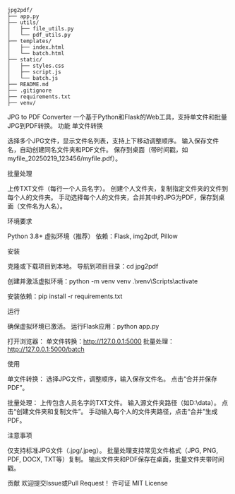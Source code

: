 ```
jpg2pdf/
├── app.py
├── utils/
│   ├── file_utils.py
│   └── pdf_utils.py
├── templates/
│   ├── index.html
│   └── batch.html
├── static/
│   ├── styles.css
│   ├── script.js
│   └── batch.js
├── README.md
├── .gitignore
├── requirements.txt
├── venv/

```
JPG to PDF Converter
一个基于Python和Flask的Web工具，支持单文件和批量JPG到PDF转换。
功能
单文件转换

选择多个JPG文件，显示文件名列表，支持上下移动调整顺序。
输入保存文件名，自动创建同名文件夹和PDF文件。
保存到桌面（带时间戳，如myfile_20250219_123456/myfile.pdf）。

批量处理

上传TXT文件（每行一个人员名字）。
创建个人文件夹，复制指定文件夹的文件到每个人的文件夹。
手动选择每个人的文件夹，合并其中的JPG为PDF，保存到桌面（文件名为人名）。

环境要求

Python 3.8+
虚拟环境（推荐）
依赖：Flask, img2pdf, Pillow

安装

克隆或下载项目到本地。
导航到项目目录：cd jpg2pdf


创建并激活虚拟环境：python -m venv venv
.\venv\Scripts\activate


安装依赖：pip install -r requirements.txt



运行

确保虚拟环境已激活。
运行Flask应用：python app.py


打开浏览器：
单文件转换：http://127.0.0.1:5000
批量处理：http://127.0.0.1:5000/batch



使用

单文件转换：
选择JPG文件，调整顺序，输入保存文件名。
点击“合并并保存PDF”。


批量处理：
上传包含人员名字的TXT文件。
输入源文件夹路径（如D:\data）。
点击“创建文件夹和复制文件”。
手动输入每个人的文件夹路径，点击“合并”生成PDF。



注意事项

仅支持标准JPG文件（.jpg/.jpeg）。
批量处理支持常见文件格式（JPG, PNG, PDF, DOCX, TXT等）复制。
输出文件夹和PDF保存在桌面，批量文件夹带时间戳。

贡献
欢迎提交Issue或Pull Request！
许可证
MIT License
